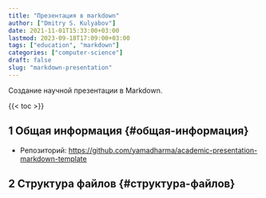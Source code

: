```yaml
---
title: "Презентация в markdown"
author: ["Dmitry S. Kulyabov"]
date: 2021-11-01T15:33:00+03:00
lastmod: 2023-09-18T17:09:00+03:00
tags: ["education", "markdown"]
categories: ["computer-science"]
draft: false
slug: "markdown-presentation"
---
```


Создание научной презентации в Markdown.

<!--more-->

{{< toc >}}


## <span class="section-num">1</span> Общая информация {#общая-информация}

-   Репозиторий: <https://github.com/yamadharma/academic-presentation-markdown-template>


## <span class="section-num">2</span> Структура файлов {#структура-файлов}

